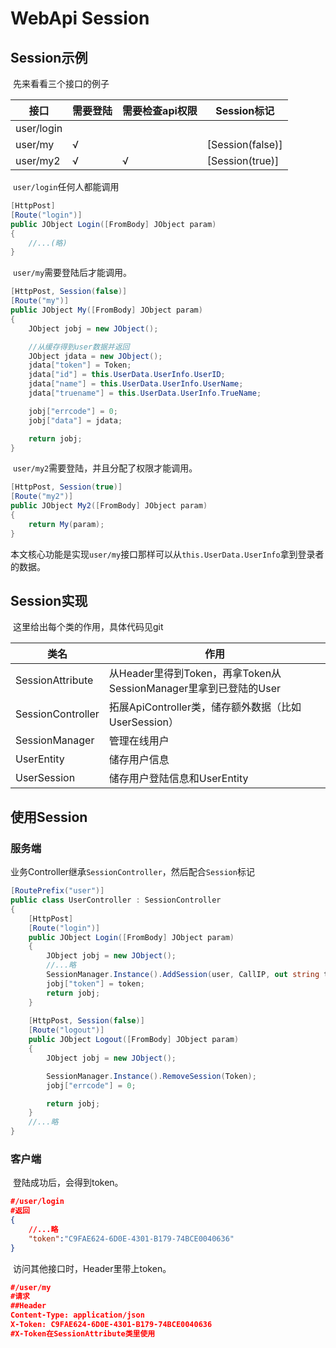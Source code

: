 # WebApi Session

## Session示例

​	先来看看三个接口的例子

| 接口       | 需要登陆 | 需要检查api权限 | Session标记      |
| ---------- | -------- | --------------- | ---------------- |
| user/login |          |                 |                  |
| user/my    | √        |                 | [Session(false)] |
| user/my2   | √        | √               | [Session(true)]  |

​	`user/login`任何人都能调用

```c#
[HttpPost]
[Route("login")]
public JObject Login([FromBody] JObject param)
{
	//...(略)
}
```



​	`user/my`需要登陆后才能调用。

```c#
[HttpPost, Session(false)]
[Route("my")]
public JObject My([FromBody] JObject param)
{
	JObject jobj = new JObject();

	//从缓存得到user数据并返回
	JObject jdata = new JObject();
	jdata["token"] = Token;
	jdata["id"] = this.UserData.UserInfo.UserID;
	jdata["name"] = this.UserData.UserInfo.UserName;
	jdata["truename"] = this.UserData.UserInfo.TrueName;

	jobj["errcode"] = 0;
	jobj["data"] = jdata;

	return jobj;
}

```

​	`user/my2`需要登陆，并且分配了权限才能调用。

```c#
[HttpPost, Session(true)]
[Route("my2")]
public JObject My2([FromBody] JObject param)
{
	return My(param);
}
```



​	本文核心功能是实现`user/my`接口那样可以从`this.UserData.UserInfo`拿到登录者的数据。

## Session实现

​	这里给出每个类的作用，具体代码见git

| 类名              | 作用                                                         |
| ----------------- | ------------------------------------------------------------ |
| SessionAttribute  | 从Header里得到Token，再拿Token从SessionManager里拿到已登陆的User |
| SessionController | 拓展ApiController类，储存额外数据（比如UserSession）         |
| SessionManager    | 管理在线用户                                                 |
| UserEntity        | 储存用户信息                                                 |
| UserSession       | 储存用户登陆信息和UserEntity                                 |

## 使用Session

### 服务端

​	业务Controller继承`SessionController`，然后配合`Session`标记

```c#
[RoutePrefix("user")]
public class UserController : SessionController
{
	[HttpPost]
	[Route("login")]
	public JObject Login([FromBody] JObject param)
	{
		JObject jobj = new JObject();
        //...略
        SessionManager.Instance().AddSession(user, CallIP, out string token);
        jobj["token"] = token;
        return jobj;
	}
	
	[HttpPost, Session(false)]
	[Route("logout")]
	public JObject Logout([FromBody] JObject param)
	{
		JObject jobj = new JObject();

		SessionManager.Instance().RemoveSession(Token);
		jobj["errcode"] = 0;

		return jobj;
	}
	//...略
}
```

### 客户端

​	登陆成功后，会得到token。

```json
#/user/login
#返回
{
    //...略
	"token":"C9FAE624-6D0E-4301-B179-74BCE0040636"
}
```

​	访问其他接口时，Header里带上token。

```json
#/user/my
#请求
##Header
Content-Type: application/json
X-Token: C9FAE624-6D0E-4301-B179-74BCE0040636
#X-Token在SessionAttribute类里使用
```
